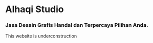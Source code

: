 # Alhaqi Studio
### Jasa Desain Grafis Handal dan Terpercaya Pilihan Anda.
This website is underconstruction

